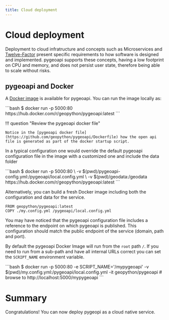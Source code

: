 ```yaml
---
title: Cloud deployment
---
```


# Cloud deployment

Deployment to cloud infratructure and concepts such as Microservices and [Twelve-Factor](https://12factor.net) present specific requirements to
how software is designed and implemented. pygeoapi supports these concepts, having a low footprint on CPU and memory, and does not persist user
state, therefore being able to scale without risks.

## pygeoapi and Docker

A [Docker image](https://hub.docker.com/r/geopython/pygeoapi) is available for pygeoapi. You can run the image locally as:

<div class="termy">
```bash
$ docker run -p 5000:80 https://hub.docker.com/r/geopython/pygeoapi:latest
```
</div>

!!! question "Review the pygeoapi docker file"

    Notice in the [pygeoapi docker file](https://github.com/geopython/pygeoapi/Dockerfile) how the open api file is generated as part of the docker startup script. 

In a typical configuration one would override the default pygeoapi configuration file in the image with a customized one and include the data folder

<div class="termy">
```bash
$ docker run -p 5000:80 \ 
  -v $(pwd)/pygeoapi-config.yml:/pygeoapi/local.config.yml \
  -v $(pwd)/geodata:/geodata https://hub.docker.com/r/geopython/pygeoapi:latest
```
</div>

Alternatively, you can build a fresh Docker image including both the configuration and data for the service. 

```
FROM geopython/pygeoapi:latest
COPY ./my.config.yml /pygeoapi/local.config.yml
```

You may have noticed that the pygeoapi configuration file includes a reference to the endpoint on which pygeoapi is published. This configuration should
match the public endpoint of the service (domain, path and port).

By default the pygeoapi Docker Image will run from the `root` path `/`. If you need to run from a sub-path and have all internal URLs correct you can
set the `SCRIPT_NAME` environment variable.

<div class="termy"> 
```bash
$ docker run -p 5000:80 -e SCRIPT_NAME='/mypygeoapi' 
    -v $(pwd)/my.config.yml:/pygeoapi/local.config.yml -it geopython/pygeoapi
# browse to http://localhost:5000/mypygeoapi
```
</div>

# Summary

Congratulations! You can now deploy pygeopi as a cloud native service.
 

